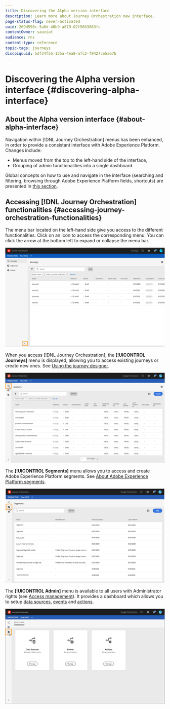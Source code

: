 ```yaml
---
title: Discovering the Alpha version interface
description: Learn more about Journey Orchestration new interface.
page-status-flag: never-activated
uuid: 269d590c-5a6d-40b9-a879-02f5033863fc
contentOwner: sauviat
audience: rns
content-type: reference
topic-tags: journeys
discoiquuid: 5df34f55-135a-4ea8-afc2-f9427ce5ae7b
---
```


# Discovering the Alpha version interface {#discovering-alpha-interface}

## About the Alpha version interface {#about-alpha-interface}

Navigation within [!DNL Journey Orchestration] menus has been enhanced, in order to provide a consistant interface with Adobe Experience Platform. Changes include:

* Menus moved from the top to the left-hand side of the interface,
* Grouping of admin functionalities into a single dashboard.

Global concepts on how to use and navigate in the interface (searching and filtering, browsing through Adobe Experience Platform fields, shortcuts) are presented in [this section](../about/user-interface.md).

## Accessing [!DNL Journey Orchestration] functionalities {#accessing-journey-orchestration-functionalities}

The menu bar located on the left-hand side give you access to the different functionalities. Click on an icon to access the corresponding menu. You can click the arrow at the bottom left to expand or collapse the menu bar.

![](../assets/interface-journeys2.png)

When you access [!DNL Journey Orchestration], the **[!UICONTROL Journeys]** menu is displayed, allowing you to access existing journeys or create new ones. See [Using the journey designer](../building-journeys/using-the-journey-designer.md).

![](../assets/interface-journeys.png)

The **[!UICONTROL Segments]** menu allows you to access and create Adobe Experience Platform segments. See [About Adobe Experience Platform segments](../segment/about-segments.md).

![](../assets/interface-segments.png)

The **[!UICONTROL Admin]** menu is available to all users with Administrator rights (see [Access management](../about/access-management.md)). It provides a dashboard which allows you to setup [data sources](../datasource/about-data-sources.md), [events](../event/about-events.md) and [actions](../action/action.md).

![](../assets/interface-admin-dashboard.png)

